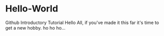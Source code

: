 # Hello-World
Github Introductory Tutorial
Hello All, if you've made it this far it's time to get a new hobby.
ho ho ho...
